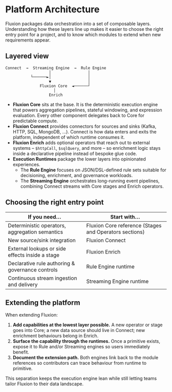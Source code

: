 # Platform Architecture

Fluxion packages data orchestration into a set of composable layers. Understanding
how these layers line up makes it easier to choose the right entry point for a
project, and to know which modules to extend when new requirements appear.

## Layered view

```text
Connect  →  Streaming Engine  →  Rule Engine
                   │                │
           └──────►│                │
                   ▼                │
               Fluxion Core  ◄──────┘
                     │
                   Enrich
```

- **Fluxion Core** sits at the base. It is the deterministic execution engine
  that powers aggregation pipelines, stateful windowing, and expression
  evaluation. Every other component delegates back to Core for predictable
  compute.
- **Fluxion Connect** provides connectors for sources and sinks (Kafka, HTTP,
  SQL, MongoDB, …). Connect is how data enters and exits the platform,
  independent of which runtime consumes it.
- **Fluxion Enrich** adds optional operators that reach out to external systems
  – `$httpCall`, `$sqlQuery`, and more – so enrichment logic stays inside a
  declarative pipeline instead of bespoke glue code.
- **Execution Runtimes** package the lower layers into opinionated experiences.
  - The **Rule Engine** focuses on JSON/DSL-defined rule sets suitable for
    decisioning, enrichment, and governance workloads.
  - The **Streaming Engine** orchestrates long-running event pipelines,
    combining Connect streams with Core stages and Enrich operators.

## Choosing the right entry point

| If you need…                                     | Start with…                                            |
| ------------------------------------------------ | ------------------------------------------------------ |
| Deterministic operators, aggregation semantics   | Fluxion Core reference (Stages and Operators sections) |
| New source/sink integration                      | Fluxion Connect                                        |
| External lookups or side effects inside a stage  | Fluxion Enrich                                         |
| Declarative rule authoring & governance controls | Rule Engine runtime                                    |
| Continuous stream ingestion and delivery         | Streaming Engine runtime                               |

## Extending the platform

When extending Fluxion:

1. **Add capabilities at the lowest layer possible.** A new operator or stage
   goes into Core; a new data source should live in Connect; new enrichment
   behaviours belong in Enrich.
2. **Surface the capability through the runtimes.** Once a primitive exists,
   expose it to Rule and/or Streaming engines so users immediately benefit.
3. **Document the extension path.** Both engines link back to the module
   references so contributors can trace behaviour from runtime to primitive.

This separation keeps the execution engine lean while still letting teams tailor
Fluxion to their data landscape.
